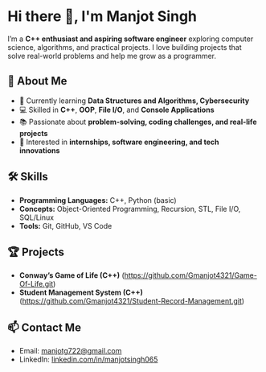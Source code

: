 # Hi there 👋, I'm Manjot Singh

I’m a **C++ enthusiast and aspiring software engineer** exploring computer science, algorithms, and practical projects. I love building projects that solve real-world problems and help me grow as a programmer.  

## 🚀 About Me
- 🌱 Currently learning **Data Structures and Algorithms, Cybersecurity**  
- 💻 Skilled in **C++**, **OOP**, **File I/O**, and **Console Applications**  
- 📚 Passionate about **problem-solving, coding challenges, and real-life projects**  
- 🎯 Interested in **internships, software engineering, and tech innovations**  

## 🛠️ Skills
- **Programming Languages:** C++, Python (basic)  
- **Concepts:** Object-Oriented Programming, Recursion, STL, File I/O, SQL/Linux  
- **Tools:** Git, GitHub, VS Code    

## 🏆 Projects
- **Conway’s Game of Life (C++)** (https://github.com/Gmanjot4321/Game-Of-Life.git)
- **Student Management System (C++)** (https://github.com/Gmanjot4321/Student-Record-Management.git)    

## 📫 Contact Me
- Email: [manjotg722@gmail.com](mailto:your.email@example.com)  
- LinkedIn: [linkedin.com/in/manjotsingh065](https://linkedin.com/in/yourprofile)  

